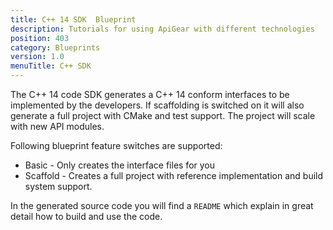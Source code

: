 ```yaml
---
title: C++ 14 SDK  Blueprint
description: Tutorials for using ApiGear with different technologies
position: 403
category: Blueprints
version: 1.0
menuTitle: C++ SDK
---
```


The C++ 14 code SDK generates a C++ 14 conform interfaces to be implemented by the developers. If scaffolding is switched on it will also generate a full project with CMake and test support. The project will scale with new API modules.

Following blueprint feature switches are supported:

* Basic - Only creates the interface files for you
* Scaffold - Creates a full project with reference implementation and build system support.


In the generated source code you will find a `README` which explain in great detail how to build and use the code.
